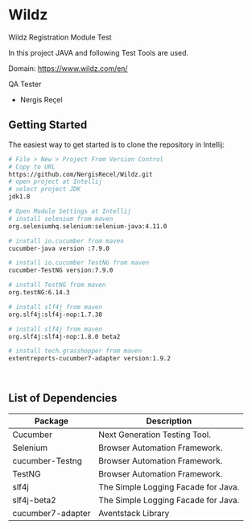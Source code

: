 # Wildz

Wildz Registration Module Test

In this project JAVA and following Test Tools are used.

Domain: https://www.wildz.com/en/

QA Tester
- Nergis Reçel 


Getting Started
---------------

The easiest way to get started is to clone the repository in Intellij:

```bash
# File > New > Project From Version Control 
# Copy to URL
https://github.com/NergisRecel/Wildz.git
# open project at Intellij
# select project JDK
jdk1.8

# Open Module Settings at Intellij
# install selenium from maven
org.seleniumhq.selenium:selenium-java:4.11.0

# install io.cucumber from maven
cucumber-java version :7.9.0

# install io.cucumber TestNG from maven
cucumber-TestNG version:7.9.0

# install TestNG from maven
org.testNG:6.14.3

# install slf4j from maven
org.slf4j:slf4j-nop:1.7.30

# install slf4j from maven
org.slf4j:slf4j-nop:1.8.0 beta2

# install tech.grasshopper from maven
extentreports-cucumber7-adapter version:1.9.2

 
```

List of Dependencies
----------------

| Package                 | Description                         |
|-------------------------|-------------------------------------|
| Cucumber                | Next Generation Testing Tool.       |
| Selenium                | Browser Automation Framework.       |
| cucumber-Testng         | Browser Automation Framework.       |
| TestNG                  | Browser Automation Framework.       |
| slf4j                   | The Simple Logging Facade for Java. | 
| slf4j-beta2             | The Simple Logging Facade for Java. |
| cucumber7-adapter       | Aventstack Library                  |